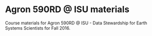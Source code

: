 # Agron 590RD @ ISU materials
Course materials for Agron 590RD @ ISU - Data Stewardship for Earth Systems Scientists for Fall 2016.
